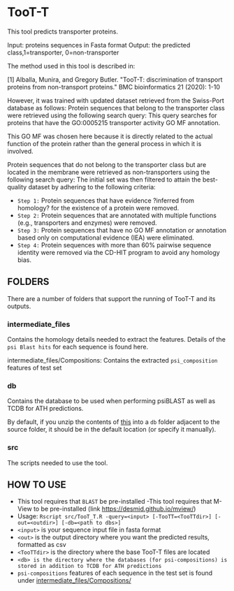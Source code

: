 # TooT-T
This tool predicts transporter proteins.
 
Input: proteins sequences in Fasta format
Output: the predicted class,1=transporter, 0=non-transporter


The method used in this tool is described in:


<a id="1">[1]</a> 
Alballa, Munira, and Gregory Butler. "TooT-T: discrimination of transport proteins from non-transport proteins." BMC bioinformatics 21 (2020): 1-10



However, it was trained with updated dataset retrieved from the Swiss-Port database as follows:
Protein sequences that belong to the transporter class were retrieved using the following search query:
This query searches for proteins that have the GO:0005215 transporter activity GO MF annotation. 

This GO MF was chosen here because it is directly related to the actual function of the protein rather than the general process in which it is involved.

Protein sequences that do not belong to the transporter class but are located in the
membrane were retrieved as non-transporters using the following search query:
The initial set was then filtered to attain the best-quality dataset by adhering to the following criteria:

- `Step 1:` Protein sequences that have evidence ?inferred from homology? for the existence of a protein were removed.
- `Step 2:` Protein sequences that are annotated with multiple functions (e.g., transporters and enzymes) were removed.
- `Step 3:` Protein sequences that have no GO MF annotation or annotation based only on computational evidence (IEA) were eliminated.
- `Step 4:` Protein sequences with more than 60\% pairwise sequence identity were removed via the CD-HIT  program to avoid any homology bias.



## FOLDERS
There are a number of folders that support the running of TooT-T and its outputs.


### intermediate_files
Contains the homology details needed to extract the features. Details of the  `psi Blast hits` for each sequence is found here.

intermediate_files/Compositions: Contains the extracted `psi_composition` features of test set

### db
Contains the database to be used when performing psiBLAST as well as TCDB for ATH predictions.

By default, if you unzip the contents of [this](https://tootsuite.encs.concordia.ca/databases/TooT-T-db.tar.gz) into a `db` folder adjacent to the source folder, it should be in the default location (or specify it manually).


### src
The scripts needed to use the tool.

## HOW TO USE
 - This tool requires that `BLAST` be pre-installed
 -This tool requires that M-View to  be pre-installed (link https://desmid.github.io/mview/)
 - Usage: `Rscript src/TooT_T.R -query=<input> [-TooTT=<TooTTdir>] [-out=<outdir>] [-db=<path to dbs>]`
  - `<input>` is your sequence input file in fasta format
  - `<out>` is the output directory where you want the predicted 	results, formatted as csv
  - `<TooTTdir>` is the directory where the base TooT-T files 	are located
  - `<db> is the directory where the databases (for psi-compositions) is stored in addition to TCDB for ATH predictions`
 - `psi-compositions` features of each sequence in the test set is  found under [intermediate_files/Compositions/](intermediate_files/Compositions/)

